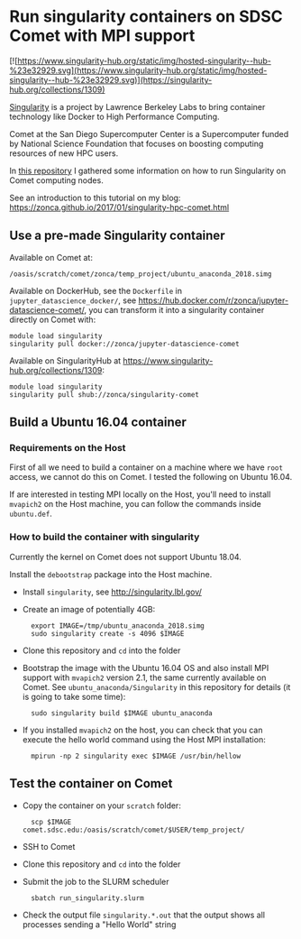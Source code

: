 Run singularity containers on SDSC Comet with MPI support
=========================================================

[![https://www.singularity-hub.org/static/img/hosted-singularity--hub-%23e32929.svg](https://www.singularity-hub.org/static/img/hosted-singularity--hub-%23e32929.svg)](https://singularity-hub.org/collections/1309)

[Singularity](http://singularity.lbl.gov/) is a project by Lawrence Berkeley Labs to bring container technology like Docker to High Performance Computing.

Comet at the San Diego Supercomputer Center is a Supercomputer funded by National Science Foundation that focuses on boosting computing resources of new HPC users.

In [this repository](https://github.com/zonca/singularity-comet) I gathered some information on how to run Singularity on Comet computing nodes.

See an introduction to this tutorial on my blog: <https://zonca.github.io/2017/01/singularity-hpc-comet.html>

## Use a pre-made Singularity container

Available on Comet at:

    /oasis/scratch/comet/zonca/temp_project/ubuntu_anaconda_2018.simg

Available on DockerHub, see the `Dockerfile` in `jupyter_datascience_docker/`, see <https://hub.docker.com/r/zonca/jupyter-datascience-comet/>, you can transform it into a singularity container directly on Comet with:

    module load singularity
    singularity pull docker://zonca/jupyter-datascience-comet

Available on SingularityHub at <https://www.singularity-hub.org/collections/1309>:

    module load singularity
    singularity pull shub://zonca/singularity-comet

## Build a Ubuntu 16.04 container

### Requirements on the Host

First of all we need to build a container on a machine where we have `root` access, we cannot do this on Comet.
I tested the following on Ubuntu 16.04.

If are interested in testing MPI locally on the Host, you'll need to install `mvapich2` on the Host machine, you can follow the commands inside `ubuntu.def`.

### How to build the container with singularity

Currently the kernel on Comet does not support Ubuntu 18.04.

Install the `debootstrap` package into the Host machine.

* Install `singularity`, see <http://singularity.lbl.gov/>
* Create an image of potentially 4GB:

        export IMAGE=/tmp/ubuntu_anaconda_2018.simg
        sudo singularity create -s 4096 $IMAGE

* Clone this repository and `cd` into the folder

* Bootstrap the image with the Ubuntu 16.04 OS and also install MPI support with `mvapich2` version 2.1, the same currently available on Comet. See `ubuntu_anaconda/Singularity` in this repository for details (it is going to take some time):

        sudo singularity build $IMAGE ubuntu_anaconda

* If you installed `mvapich2` on the host, you can check that you can execute the hello world command using the Host MPI installation:

        mpirun -np 2 singularity exec $IMAGE /usr/bin/hellow

## Test the container on Comet

* Copy the container on your `scratch` folder:

        scp $IMAGE comet.sdsc.edu:/oasis/scratch/comet/$USER/temp_project/

* SSH to Comet
* Clone this repository and `cd` into the folder
* Submit the job to the SLURM scheduler

        sbatch run_singularity.slurm

* Check the output file `singularity.*.out` that the output shows all processes sending a "Hello World" string

